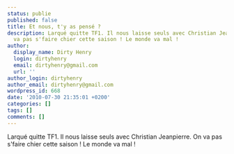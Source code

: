 ```yaml
---
status: publie
published: false
title: Et nous, t'y as pensé ?
description: Larqué quitte TF1. Il nous laisse seuls avec Christian Jeanpierre. On
  va pas s'faire chier cette saison ! Le monde va mal !
author:
  display_name: Dirty Henry
  login: dirtyhenry
  email: dirtyhenry@gmail.com
  url: ''
author_login: dirtyhenry
author_email: dirtyhenry@gmail.com
wordpress_id: 668
date: '2010-07-30 21:35:01 +0200'
categories: []
tags: []
comments: []
---
```

Larqué quitte TF1. Il nous laisse seuls avec Christian Jeanpierre. On va pas s'faire chier cette saison ! Le monde va mal !
